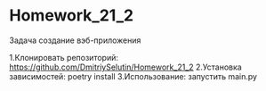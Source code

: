 # Homework_21_2
Задача  создание вэб-приложения

1.Клонировать репозиторий: https://github.com/DmitriySelutin/Homework_21_2
2.Установка зависимостей: poetry install
3.Использование: запустить main.py
